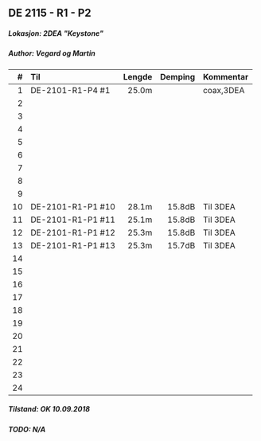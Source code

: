 ## DE 2115 - R1 - P2
##### Lokasjon: 2DEA "Keystone"
##### Author: Vegard og Martin

|  #  |        Til      |Lengde|Demping|Kommentar|
|----:|:----------------|-----:|------:|:--------|
|    1|DE-2101-R1-P4 #1 | 25.0m|       |coax,3DEA|
|    2|                 |      |       |         |
|    3|                 |      |       |         |
|    4|                 |      |       |         |
|    5|                 |      |       |         |
|    6|                 |      |       |         |
|    7|                 |      |       |         |
|    8|                 |      |       |         |
|    9|                 |      |       |         |
|   10|DE-2101-R1-P1 #10| 28.1m| 15.8dB|Til 3DEA | 
|   11|DE-2101-R1-P1 #11| 25.1m| 15.8dB|Til 3DEA |
|   12|DE-2101-R1-P1 #12| 25.3m| 15.8dB|Til 3DEA |
|   13|DE-2101-R1-P1 #13| 25.3m| 15.7dB|Til 3DEA |
|   14|                 |      |       |         |
|   15|                 |      |       |         |
|   16|                 |      |       |         |
|   17|                 |      |       |         |
|   18|                 |      |       |         |
|   19|                 |      |       |         |
|   20|                 |      |       |         |
|   21|                 |      |       |         |
|   22|                 |      |       |         |
|   23|                 |      |       |         |
|   24|                 |      |       |         |

##### Tilstand: OK 10.09.2018
##### TODO: N/A
